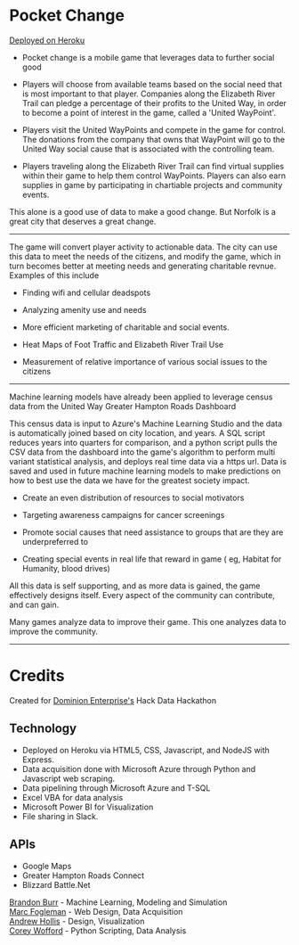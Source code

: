 # Pocket Change
[Deployed on Heroku](https://pocket-change.herokuapp.com)

* Pocket change is a mobile game that leverages data to further social good      

* Players will choose from available teams based on the social need that is most important to that player.  Companies along the Elizabeth River Trail can pledge a percentage of their profits to the United Way, in order to become a point of interest in the game, called a 'United WayPoint'.  

* Players visit the United WayPoints and compete in the game for control.  The donations from the company that owns that WayPoint will go to the United Way social cause that is associated with the controlling team.  

* Players traveling along the Elizabeth River Trail can find virtual supplies within their game to help them control WayPoints.  Players can also earn supplies in game by participating in chartiable projects and community events.  

This alone is a good use of data to make a good change.  But Norfolk is a great city that deserves a great change.

___

The game will convert player activity to actionable data.  The city can use this data to meet the needs of the citizens, and modify the game, which in turn becomes better at meeting needs and generating charitable revnue.    Examples of this include

* Finding wifi and cellular deadspots

* Analyzing amenity use and needs

* More efficient marketing of charitable and social events.

* Heat Maps of Foot Traffic and Elizabeth River Trail Use

* Measurement of relative importance of various social issues to the citizens
___

Machine learning models have already been applied to leverage census data from the United Way Greater Hampton Roads Dashboard

This census data is input to Azure's Machine Learning Studio and the data is automatically joined based on city location, and years.  A SQL script reduces years into quarters for comparison, and a python script pulls the CSV data from the dashboard into the game's algorithm to perform multi variant statistical analysis, and deploys real time data via a https url.  Data is saved and used in future machine learning models to make predictions on how to best use the data we have for the greatest society impact.

* Create an even distribution of resources to social motivators

* Targeting awareness campaigns for cancer screenings  

* Promote social causes that need assistance to groups that are they are underpreferred to  

* Creating special events in real life that reward in game ( eg, Habitat for Humanity, blood drives)

All this data is self supporting, and as more data is gained, the game effectively designs itself.  Every aspect of the community can contribute, and can gain.

Many games analyze data to improve their game.  This one analyzes data to improve the community.  

___

# Credits

Created for [Dominion Enterprise's](https://dominionenterprises.com/) Hack Data Hackathon

## Technology
* Deployed on Heroku via HTML5, CSS, Javascript, and NodeJS with Express.
* Data acquisition done with Microsoft Azure through Python and Javascript web scraping.
* Data pipelining through Microsoft Azure and T-SQL
* Excel VBA for data analysis 
* Microsoft Power BI for Visualization
* File sharing in Slack.

## APIs 
* Google Maps
* Greater Hampton Roads Connect
* Blizzard Battle.Net


[Brandon Burr](https://www.linkedin.com/in/baburr) - Machine Learning, Modeling and Simulation  
[Marc Fogleman](https://www.linkedin.com/in/marcfogleman) - Web Design, Data Acquisition  
[Andrew Hollis](https://www.linkedin.com/in/andrew-hollis-a8680b25) - Design, Visualization   
[Corey Wofford](https://www.linkedin.com/in/coreywofford) - Python Scripting, Data Analysis  


